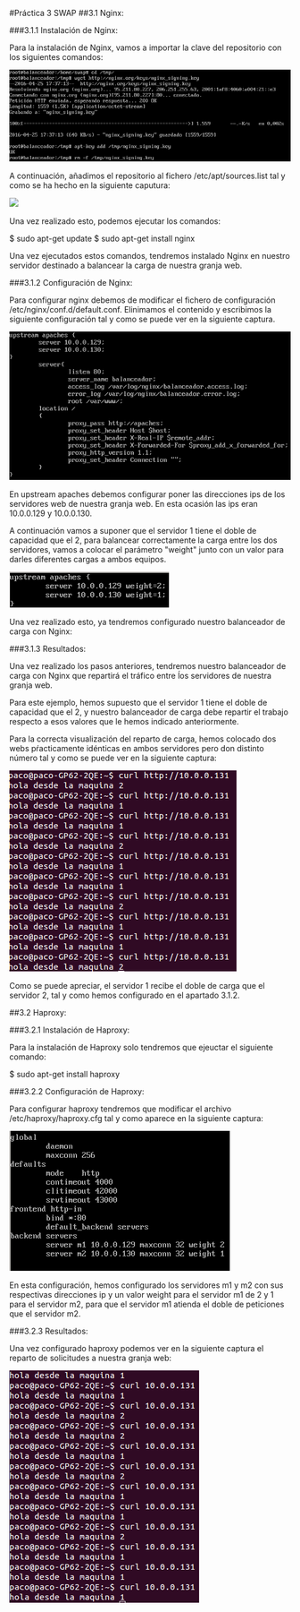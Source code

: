 #Práctica 3 SWAP
##3.1 Nginx:

###3.1.1 Instalación de Nginx:

Para la instalación de Nginx, vamos a importar la clave del repositorio con los siguientes comandos:

<img src="imagenes/importarclave.png"/>

A continuación, añadimos el repositorio al fichero /etc/apt/sources.list tal y como se ha hecho en la siguiente caputura:

<img src="imagenes/añadirRepositorio.png"/>

Una vez realizado esto, podemos ejecutar los comandos:

$ sudo apt-get update
$ sudo apt-get install nginx

Una vez ejecutados estos comandos, tendremos instalado Nginx en nuestro servidor destinado a balancear la carga de nuestra granja web.

###3.1.2 Configuración de Nginx:

Para configurar nginx debemos de modificar el fichero de configuración /etc/nginx/conf.d/default.conf. Elinimamos el contenido y escribimos la siguiente configuración tal y como se puede ver en la siguiente captura.

<img src="imagenes/configuracionNginx.png"/>

En upstream apaches debemos configurar poner las direcciones ips de los servidores web de nuestra granja web. En esta ocasión las ips eran 10.0.0.129 y 10.0.0.130.

A continuación vamos a suponer que el servidor 1 tiene el doble de capacidad que el 2, para balancear correctamente la carga entre los dos servidores, vamos a colocar el parámetro "weight" junto con un valor para darles diferentes cargas a ambos equipos.

<img src="imagenes/configuracionDobleCarga.png"/>

Una vez realizado esto, ya tendremos configurado nuestro balanceador de carga con Nginx:

###3.1.3 Resultados:

Una vez realizado los pasos anteriores, tendremos nuestro balanceador de carga con Nginx que repartirá el tráfico entre ĺos servidores de nuestra granja web.

Para este ejemplo, hemos supuesto que el servidor 1 tiene el doble de capacidad que el 2, y nuestro balanceador de carga debe repartir el trabajo respecto a esos valores que le hemos indicado anteriormente.

Para la correcta visualización del reparto de carga, hemos colocado dos webs pŕacticamente idénticas en ambos servidores pero don distinto número tal y como se puede ver en la siguiente captura:

<img src="imagenes/resultadoBalanceador.png"/>

Como se puede apreciar, el servidor 1 recibe el doble de carga que el servidor 2, tal y como hemos configurado en el apartado 3.1.2.

##3.2 Haproxy:

###3.2.1 Instalación de Haproxy:

Para la instalación de Haproxy solo tendremos que ejeuctar el siguiente comando:

$ sudo apt-get install haproxy

###3.2.2 Configuración de Haproxy:

Para configurar haproxy tendremos que modificar el archivo /etc/haproxy/haproxy.cfg tal y como aparece en la siguiente captura:

<img src="imagenes/configuracionHaproxy.png"/>

En esta configuración, hemos configurado los servidores m1 y m2 con sus respectivas direcciones ip y un valor weight para el servidor m1 de 2 y 1 para el servidor m2, para que el servidor m1 atienda el doble de peticiones que el servidor m2.

###3.2.3 Resultados:

Una vez configurado haproxy podemos ver en la siguiente captura el reparto de solicitudes a nuestra granja web:

<img src="imagenes/resultadosHaproxy.png"/>